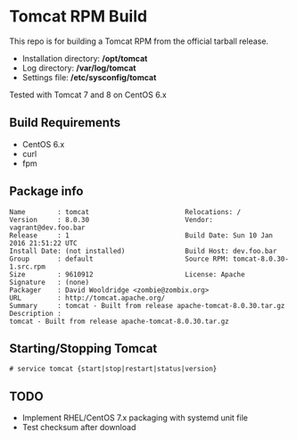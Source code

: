 Tomcat RPM Build
================

This repo is for building a Tomcat RPM from the official tarball release.

- Installation directory: **/opt/tomcat**
- Log directory: **/var/log/tomcat**
- Settings file: **/etc/sysconfig/tomcat**


Tested with Tomcat 7 and 8 on CentOS 6.x

## Build Requirements

- CentOS 6.x
- curl
- fpm

## Package info

    Name        : tomcat                        Relocations: /
    Version     : 8.0.30                        Vendor: vagrant@dev.foo.bar
    Release     : 1                             Build Date: Sun 10 Jan 2016 21:51:22 UTC
    Install Date: (not installed)               Build Host: dev.foo.bar
    Group       : default                       Source RPM: tomcat-8.0.30-1.src.rpm
    Size        : 9610912                       License: Apache
    Signature   : (none)
    Packager    : David Wooldridge <zombie@zombix.org>
    URL         : http://tomcat.apache.org/
    Summary     : tomcat - Built from release apache-tomcat-8.0.30.tar.gz
    Description :
    tomcat - Built from release apache-tomcat-8.0.30.tar.gz

## Starting/Stopping Tomcat

    # service tomcat {start|stop|restart|status|version}

## TODO

- Implement RHEL/CentOS 7.x packaging with systemd unit file
- Test checksum after download